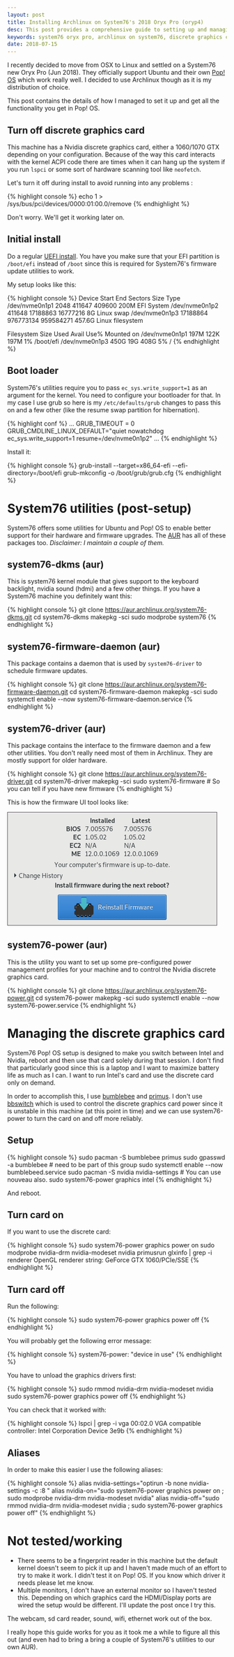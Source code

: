 ```yaml
---
layout: post
title: Installing Archlinux on System76's 2018 Oryx Pro (oryp4)
desc: This post provides a comprehensive guide to setting up and managing a System76 Oryx Pro running Archlinux, with detailed instructions for managing GPU settings for optimized power use.
keywords: system76 oryx pro, archlinux on system76, discrete graphics card, nvidia
date: 2018-07-15
---
```


I recently decided to move from OSX to Linux and settled on a System76 new Oryx
Pro (Jun 2018). They officially support Ubuntu and their own [Pop! OS][popos]
which work really well. I decided to use Archlinux though as it is my
distribution of choice.

This post contains the details of how I managed to set it up and get all the
functionality you get in Pop! OS.

## Turn off discrete graphics card

This machine has a Nvidia discrete graphics card, either a 1060/1070 GTX
depending on your configuration. Because of the way this card interacts with the
kernel ACPI code there are times when it can hang up the system if you run `lspci`
or some sort of hardware scanning tool like `neofetch`.

Let's turn it off during install to avoid running into any problems :

{% highlight console %}
echo 1 > /sys/bus/pci/devices/0000:01:00.0/remove
{% endhighlight %}

Don't worry. We'll get it working later on.

## Initial install

Do a regular [UEFI install][uefi-install]. You have you make sure that your EFI
partition is `/boot/efi` instead of `/boot` since this is required for
System76's firmware update utilities to work.

My setup looks like this:

{% highlight console %}
Device            Start       End   Sectors   Size Type
/dev/nvme0n1p1     2048    411647    409600   200M EFI System
/dev/nvme0n1p2   411648  17188863  16777216     8G Linux swap
/dev/nvme0n1p3 17188864 976773134 959584271 457.6G Linux filesystem

Filesystem      Size  Used Avail Use% Mounted on
/dev/nvme0n1p1  197M  122K  197M   1% /boot/efi
/dev/nvme0n1p3  450G   19G  408G   5% /
{% endhighlight %}

## Boot loader

System76's utilities require you to pass `ec_sys.write_support=1` as an argument
for the kernel. You need to configure your bootloader for that. In my case I use
grub so here is my `/etc/defaults/grub` changes to pass this on and a few other
(like the resume swap partition for hibernation).

{% highlight conf %}
...
GRUB_TIMEOUT = 0
GRUB_CMDLINE_LINUX_DEFAULT="quiet nowatchdog ec_sys.write_support=1 resume=/dev/nvme0n1p2"
...
{% endhighlight %}

Install it:

{% highlight console %}
grub-install --target=x86_64-efi --efi-directory=/boot/efi
grub-mkconfig -o /boot/grub/grub.cfg
{% endhighlight %}

# System76 utilities (post-setup)

System76 offers some utilities for Ubuntu and Pop! OS to enable better support
for their hardware and firmware upgrades. The [AUR][aur] has all of these packages
too. _Disclaimer: I maintain a couple of them._

## system76-dkms (aur)

This is system76 kernel module that gives support to the keyboard backlight,
nvidia sound (hdmi) and a few other things. If you have a System76 machine you
definitely want this:

{% highlight console %}
git clone https://aur.archlinux.org/system76-dkms.git
cd system76-dkms
makepkg -sci
sudo modprobe system76
{% endhighlight %}

## system76-firmware-daemon (aur)

This package contains a daemon that is used by `system76-driver` to schedule
firmware updates.

{% highlight console %}
git clone https://aur.archlinux.org/system76-firmware-daemon.git
cd system76-firmware-daemon
makepkg -sci
sudo systemctl enable --now system76-firmware-daemon.service
{% endhighlight %}

## system76-driver (aur)

This package contains the interface to the firmware daemon and a few other
utilities. You don't really need most of them in Archlinux. They are mostly
support for older hardware.

{% highlight console %}
git clone https://aur.archlinux.org/system76-driver.git
cd system76-driver
makepkg -sci
sudo system76-firmware # So you can tell if you have new firmware
{% endhighlight %}

This is how the firmware UI tool looks like:

<img class="center" src="/assets/images/firmware.png" />

## system76-power (aur)

This is the utility you want to set up some pre-configured power management
profiles for your machine and to control the Nvidia discrete graphics card.

{% highlight console %}
git clone https://aur.archlinux.org/system76-power.git
cd system76-power
makepkg -sci
sudo systemctl enable --now system76-power.service
{% endhighlight %}

# Managing the discrete graphics card

System76 Pop! OS setup is designed to make you switch between Intel and Nvidia,
reboot and then use that card solely during that session. I don't find that
particularly good since this is a laptop and I want to maximize battery life as
much as I can. I want to run Intel's card and use the discrete card only on
demand.

In order to accomplish this, I use [bumblebee][bumblebee] and
[primus][primus]. I don't use [bbswitch][bbswitch] which is used to control the
discrete graphics card power since it is unstable in this machine (at this point
in time) and we can use system76-power to turn the card on and off more
reliably.

## Setup

{% highlight console %}
sudo pacman -S bumblebee primus
sudo gpasswd -a <username> bumblebee    # need to be part of this group
sudo systemctl enable --now bumblebeed.service
sudo pacman -S nvidia nvidia-settings   # You can use nouveau also.
sudo system76-power graphics intel
{% endhighlight %}

And reboot.

## Turn card on

If you want to use the discrete card:

{% highlight console %}
sudo system76-power graphics power on
sudo modprobe nvidia-drm nvidia-modeset nvidia
primusrun glxinfo | grep -i renderer
OpenGL renderer string: GeForce GTX 1060/PCIe/SSE
{% endhighlight %}

## Turn card off

Run the following:

{% highlight console %}
sudo system76-power graphics power off
{% endhighlight %}

You will probably get the following error message:

{% highlight console %}
system76-power: "device in use"
{% endhighlight %}

You have to unload the graphics drivers first:

{% highlight console %}
sudo rmmod nvidia-drm nvidia-modeset nvidia
sudo system76-power graphics power off
{% endhighlight %}

You can check that it worked with:

{% highlight console %}
lspci | grep -i vga
00:02.0 VGA compatible controller: Intel Corporation Device 3e9b
{% endhighlight %}

## Aliases

In order to make this easier I use the following aliases:

{% highlight console %}
alias nvidia-settings="optirun -b none nvidia-settings -c :8 "
alias nvidia-on="sudo system76-power graphics power on ; sudo modprobe nvidia-drm nvidia-modeset nvidia"
alias nvidia-off="sudo rmmod nvidia-drm nvidia-modeset nvidia ; sudo system76-power graphics power off"
{% endhighlight %}

# Not tested/working

- There seems to be a fingerprint reader in this machine but the default kernel
  doesn't seem to pick it up and I haven't made much of an effort to try to make
  it work. I didn't test it on Pop! OS. If you know which driver it needs please
  let me know.
- Multiple monitors, I don't have an external monitor so I haven't tested
  this. Depending on which graphics card the HDMI/Display ports are wired the
  setup would be different. I'll update the post once I try this.

The webcam, sd card reader, sound, wifi, ethernet work out of the box.

I really hope this guide works for you as it took me a while to figure all this
out (and even had to bring a bring a couple of System76's utilities to our own
AUR).

[popos]:            https://system76.com/pop
[uefi-install]:     https://wiki.archlinux.org/index.php/Installation_guide
[aur]:              https://aur.archlinux.org
[bumblebee]:        https://wiki.archlinux.org/index.php/bumblebee
[primus]:           https://wiki.archlinux.org/index.php/bumblebee#Primusrun
[bbswitch]:         https://wiki.archlinux.org/index.php/bumblebee#Default_power_state_of_NVIDIA_card_using_bbswitch
